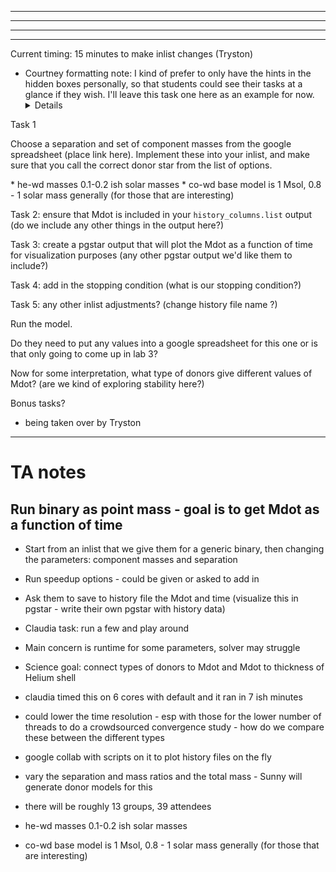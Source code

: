 * * *
* * *
* * *
* * *

Current timing: 15 minutes to make inlist changes (Tryston)
* Courtney formatting note: I kind of prefer to only have the hints in the hidden boxes personally, so that students could see their tasks at a glance if they wish. I'll leave this task one here as an example for now.
<task><details>
<summary>Task 1</summary><p>
Choose a separation and set of component masses from the google spreadsheet (place link here). Implement these into your inlist, and make sure that you call the correct donor star from the list of options.
</p></details></task>
* he-wd masses 0.1-0.2 ish solar masses
* co-wd base model is 1 Msol, 0.8 - 1 solar mass generally (for those that are interesting)

Task 2: ensure that Mdot is included in your <code>history_columns.list</code> output (do we include any other things in the output here?)

Task 3: create a pgstar output that will plot the Mdot as a function of time for visualization purposes (any other pgstar output we'd like them to include?)

Task 4: add in the stopping condition (what is our stopping condition?)

Task 5: any other inlist adjustments? (change history file name ?)

Run the model. 

Do they need to put any values into a google spreadsheet for this one or is that only going to come up in lab 3?

Now for some interpretation, what type of donors give different values of Mdot? (are we kind of exploring stability here?)

Bonus tasks?


* being taken over by Tryston

* * *

# TA notes

## Run binary as point mass - goal is to get Mdot as a function of time
* Start from an inlist that we give them for a generic binary, then changing the parameters: component masses and separation
* Run speedup options - could be given or asked to add in
* Ask them to save to history file the Mdot and time (visualize this in pgstar - write their own pgstar with history data)
* Claudia task: run a few and play around
* Main concern is runtime for some parameters, solver may struggle
* Science goal: connect types of donors to Mdot and Mdot to thickness of Helium shell



* claudia timed this on 6 cores with default and it ran in 7 ish minutes
* could lower the time resolution - esp with those for the lower number of threads to do a crowdsourced convergence study - how do we compare these between the different types
* google collab with scripts on it to plot history files on the fly
* vary the separation and mass ratios and the total mass - Sunny will generate donor models for this
* there will be roughly 13 groups, 39 attendees


* he-wd masses 0.1-0.2 ish solar masses
* co-wd base model is 1 Msol, 0.8 - 1 solar mass generally (for those that are interesting)